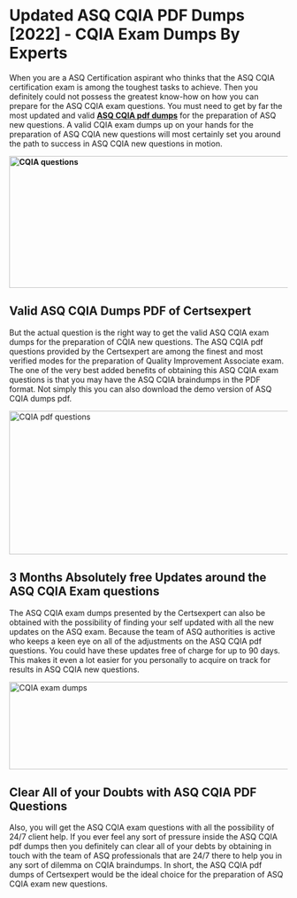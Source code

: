 <h1><strong>Updated ASQ CQIA PDF Dumps [2022] - CQIA Exam Dumps By Experts&nbsp;</strong></h1>
<p><span style="font-weight: 400;">When you are a ASQ Certification aspirant who thinks that the ASQ CQIA certification exam is among the toughest tasks to achieve. Then you definitely could not possess the greatest know-how on how you can prepare for the ASQ CQIA exam questions. You must need to get by far the most updated and valid <strong><a href="https://www.certsexpert.com/CQIA-pdf-questions.html">ASQ CQIA pdf dumps</a></strong> for the preparation of ASQ new questions. A valid  CQIA exam dumps up on your hands for the preparation of ASQ CQIA new questions will most certainly set you around the path to success in ASQ CQIA new questions in motion.</span></p>
<p><span style="font-weight: 400;"><strong><img style="display: block; margin-left: auto; margin-right: auto;" src="https://i.ibb.co/QXh983F/73475278-2429792180625311-4586132736837681152-n.jpg" alt="CQIA questions" width="632" height="238" /></strong></span></p>
<h2><strong>Valid ASQ CQIA Dumps PDF of Certsexpert</strong></h2>
<p><span style="font-weight: 400;">But the actual question is the right way to get the valid ASQ CQIA exam dumps for the preparation of CQIA new questions. The ASQ CQIA pdf questions provided by the Certsexpert are among the finest and most verified modes for the preparation of Quality Improvement Associate exam. The one of the very best added benefits of obtaining this ASQ CQIA exam questions is that you may have the ASQ CQIA braindumps in the PDF format. Not simply this you can also download the demo version of ASQ CQIA dumps pdf.</span></p>
<p><span style="font-weight: 400;"><img style="display: block; margin-left: auto; margin-right: auto;" src="https://i.ibb.co/Jd8hN2L/76714008-3182067705200142-8735104740007870464-n.jpg" alt="CQIA pdf questions" width="701" height="259" /></span></p>
<h2><strong>3 Months Absolutely free Updates around the ASQ CQIA Exam questions</strong></h2>
<p><span style="font-weight: 400;">The ASQ CQIA exam dumps presented by the Certsexpert can also be obtained with the possibility of finding your self updated with all the new updates on the ASQ exam. Because the team of ASQ authorities is active who keeps a keen eye on all of the adjustments on the ASQ CQIA pdf questions. You could have these updates free of charge for up to 90 days. This makes it even a lot easier for you personally to acquire on track for results in ASQ CQIA new questions.</span></p>
<p><span style="font-weight: 400;"><a href="https://www.certsexpert.com/CQIA-pdf-questions.html"><img style="display: block; margin-left: auto; margin-right: auto;" src="https://i.ibb.co/TMnKrkJ/75398236-424489711531572-5064688549987614720-n.jpg" alt="CQIA exam dumps" width="714" height="158" /></a></span></p>
<h2><strong>Clear All of your Doubts with ASQ CQIA PDF Questions</strong></h2>
<p>Also, you will get the ASQ CQIA exam questions with all the possibility of 24/7 client help. If you ever feel any sort of pressure inside the ASQ CQIA pdf dumps then you definitely can clear all of your debts by obtaining in touch with the team of ASQ professionals that are 24/7 there to help you in any sort of dilemma on  CQIA braindumps. In short, the ASQ CQIA pdf dumps of Certsexpert would be the ideal choice for the preparation of ASQ CQIA exam new questions.</p>
